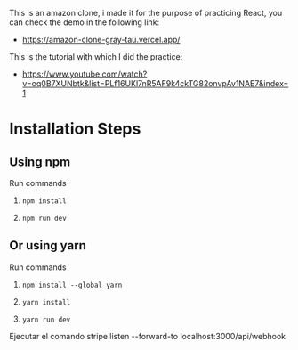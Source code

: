 This is an amazon clone, i made it for the purpose of practicing React, you can check the demo in the following link:
- https://amazon-clone-gray-tau.vercel.app/

This is the tutorial with which I did the practice:
- https://www.youtube.com/watch?v=oq0B7XUNbtk&list=PLf16UKl7nR5AF9k4ckTG82onvpAv1NAE7&index=1



# Installation Steps



## Using npm

Run commands

1) ```npm install```


2) ```npm run dev```


## Or using yarn

Run commands 

1) ```npm install --global yarn```

2) ```yarn install```

3) ```yarn run dev```

Ejecutar el comando stripe listen --forward-to localhost:3000/api/webhook
